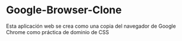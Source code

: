 # Google-Browser-Clone
Esta aplicación web se crea como una copia del navegador de Google Chrome como práctica de dominio de CSS
